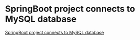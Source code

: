 # SpringBoot project connects to MySQL database
[SpringBoot project connects to MySQL database](https://aiwithcloud.com/2022/09/15/springboot_project_connects_to_mysql_database/)